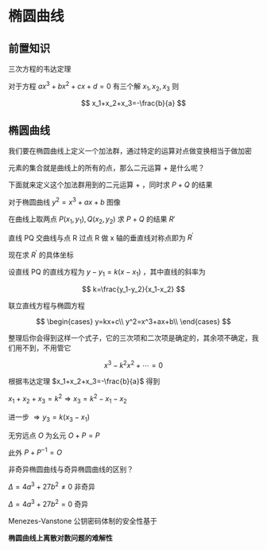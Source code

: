 # 椭圆曲线

## 前置知识

三次方程的韦达定理

对于方程 $ax^3+bx^2+cx+d=0$ 有三个解 $x_1,\,x_2,\,x_3$ 则

$$
x_1+x_2+x_3=-\frac{b}{a}
$$

## 椭圆曲线

我们要在椭圆曲线上定义一个加法群，通过特定的运算对点做变换相当于做加密

元素的集合就是曲线上的所有的点，那么二元运算 $+$ 是什么呢？

下面就来定义这个加法群用到的二元运算 $+$ ，同时求 $P+Q$ 的结果

对于椭圆曲线 $y^2=x^3+ax+b$ 图像

在曲线上取两点 $P(x_1,y_1),Q(x_2,y_2)$ 求 $P+Q$ 的结果 $R{'}$

直线 PQ 交曲线与点 R 过点 R 做 x 轴的垂直线对称点即为 $R^{'}$

现在求 $R^{'}$ 的具体坐标

设直线 PQ 的直线方程为 $y-y_1=k(x-x_1)$ ，其中直线的斜率为

$$
k=\frac{y_1-y_2}{x_1-x_2}
$$

联立直线方程与椭圆方程

$$
\begin{cases}
	y=kx+c\\
	y^2=x^3+ax+b\\
\end{cases}
$$

整理后你会得到这样一个式子，它的三次项和二次项是确定的，其余项不确定，我们用不到，不用管它

$$
x^3-k^2x^2+\cdots=0
$$

根据韦达定理 $x_1+x_2+x_3=-\frac{b}{a}$ 得到

$x_1+x_2+x_3=k^2\Longrightarrow  x_3=k^2-x_1-x_2$

进一步 $\Longrightarrow y_3=k(x_3-x_1)$

无穷远点 $O$ 为幺元 $O+P=P$

此外 $P+P^{-1}=O$

非奇异椭圆曲线与奇异椭圆曲线的区别？

$\Delta=4a^3+27b^2\neq 0$ 非奇异

$\Delta=4a^3+27b^2= 0$ 奇异

Menezes-Vanstone 公钥密码体制的安全性基于

**椭圆曲线上离散对数问题的难解性**

